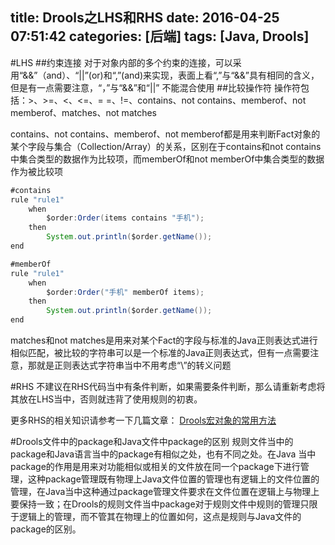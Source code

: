 title: Drools之LHS和RHS
date: 2016-04-25 07:51:42
categories: [后端]
tags: [Java, Drools]
---
#LHS
##约束连接
对于对象内部的多个约束的连接，可以采用“&&”（and）、“||”(or)和“,”(and)来实现，表面上看“,”与“&&”具有相同的含义，但是有一点需要注意，“，”与“&&”和“||” 不能混合使用
##比较操作符
操作符包括：>、>=、<、<=、= =、!=、contains、not contains、memberof、not memberof、matches、not matches
<!--more-->
contains、not contains、memberof、not memberof都是用来判断Fact对象的某个字段与集合（Collection/Array）的关系，区别在于contains和not contains中集合类型的数据作为比较项，而memberOf和not memberOf中集合类型的数据作为被比较项
```java
#contains
rule "rule1"
    when    
        $order:Order(items contains "手机");
    then      
        System.out.println($order.getName());  
end

#memberOf
rule "rule1"    
    when   
        $order:Order("手机" memberOf items);  
    then      
        System.out.println($order.getName()); 
end 
```
matches和not matches是用来对某个Fact的字段与标准的Java正则表达式进行相似匹配，被比较的字符串可以是一个标准的Java正则表达式，但有一点需要注意，那就是正则表达式字符串当中不用考虑“\”的转义问题

#RHS
不建议在RHS代码当中有条件判断，如果需要条件判断，那么请重新考虑将其放在LHS当中，否则就违背了使用规则的初衷。


更多RHS的相关知识请参考一下几篇文章：
[Drools宏对象的常用方法](https://zaozaool.github.io/2016/04/25/Drools宏对象的常用方法/)

#Drools文件中的package和Java文件中package的区别
规则文件当中的package和Java语言当中的package有相似之处，也有不同之处。在Java 当中package的作用是用来对功能相似或相关的文件放在同一个package下进行管理，这种package管理既有物理上Java文件位置的管理也有逻辑上的文件位置的管理，在Java当中这种通过package管理文件要求在文件位置在逻辑上与物理上要保持一致；在Drools的规则文件当中package对于规则文件中规则的管理只限于逻辑上的管理，而不管其在物理上的位置如何，这点是规则与Java文件的package的区别。
